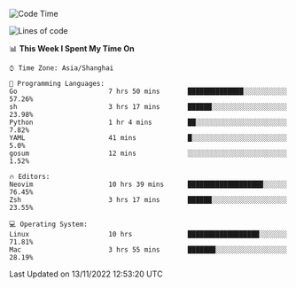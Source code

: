 <!--START_SECTION:waka-->
![Code Time](http://img.shields.io/badge/Code%20Time-975%20hrs%2026%20mins-blue)

![Lines of code](https://img.shields.io/badge/From%20Hello%20World%20I%27ve%20Written-24%20Thousand%20lines%20of%20code-blue)

📊 **This Week I Spent My Time On** 

```text
⌚︎ Time Zone: Asia/Shanghai

💬 Programming Languages: 
Go                       7 hrs 50 mins       ██████████████░░░░░░░░░░░   57.26% 
sh                       3 hrs 17 mins       ██████░░░░░░░░░░░░░░░░░░░   23.98% 
Python                   1 hr 4 mins         ██░░░░░░░░░░░░░░░░░░░░░░░   7.82% 
YAML                     41 mins             █░░░░░░░░░░░░░░░░░░░░░░░░   5.0% 
gosum                    12 mins             ░░░░░░░░░░░░░░░░░░░░░░░░░   1.52%

🔥 Editors: 
Neovim                   10 hrs 39 mins      ███████████████████░░░░░░   76.45% 
Zsh                      3 hrs 17 mins       ██████░░░░░░░░░░░░░░░░░░░   23.55%

💻 Operating System: 
Linux                    10 hrs              ██████████████████░░░░░░░   71.81% 
Mac                      3 hrs 55 mins       ███████░░░░░░░░░░░░░░░░░░   28.19%

```


 Last Updated on 13/11/2022 12:53:20 UTC
<!--END_SECTION:waka-->
